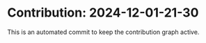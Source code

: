 # Contribution: 2024-12-01-21-30
This is an automated commit to keep the contribution graph active.
